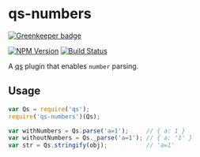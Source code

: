 # qs-numbers

[![Greenkeeper badge](https://badges.greenkeeper.io/ngryman/qs-numbers.svg)](https://greenkeeper.io/)

[![NPM Version][npm-image]][npm-url] [![Build Status][travis-image]][travis-url]

A [qs] plugin that enables `number` parsing.

## Usage

```javascript
var Qs = require('qs');
require('qs-numbers')(Qs);

var withNumbers = Qs.parse('a=1');     // { a: 1 }
var withoutNumbers = Qs._parse('a=1'); // { a: '1' }
var str = Qs.stringify(obj);           // 'a=1'
```

[npm-image]: http://img.shields.io/npm/v/qs-numbers.svg
[npm-url]: https://www.npmjs.org/package/qs-numbers
[travis-image]: http://img.shields.io/travis/ngryman/qs-numbers.svg
[travis-url]: https://travis-ci.org/ngryman/qs-numbers
[qs]: https://github.com/hapijs/qs